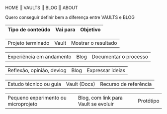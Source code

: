 HOME || VAULTS || BLOG || ABOUT


Quero conseguir definir bem a diferença entre VAULTS e BLOG  

|Tipo de conteúdo|Vai para|Objetivo|
|---|---|---|

|   |   |   |
|---|---|---|
|Projeto terminado|Vault|Mostrar o resultado|

|   |   |   |
|---|---|---|
|Experiência em andamento|Blog|Documentar o processo|

|   |   |   |
|---|---|---|
|Reflexão, opinião, devlog|Blog|Expressar ideias|

|   |   |   |
|---|---|---|
|Estudo técnico ou guia|Vault (Docs)|Recurso de referência|

|                                     |                                      |           |
| ----------------------------------- | ------------------------------------ | --------- |
| Pequeno experimento ou microprojeto | Blog, com link para Vault se evoluir | Protótipo |